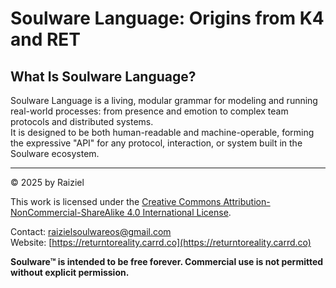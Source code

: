 # Soulware Language: Origins from K4 and RET

## What Is Soulware Language?

Soulware Language is a living, modular grammar for modeling and running real-world processes: from presence and emotion to complex team protocols and distributed systems.  
It is designed to be both human-readable and machine-operable, forming the expressive "API" for any protocol, interaction, or system built in the Soulware ecosystem.
 
---

© 2025 by Raiziel

This work is licensed under the [Creative Commons Attribution-NonCommercial-ShareAlike 4.0 International License](https://creativecommons.org/licenses/by-nc-sa/4.0/).

Contact: [raizielsoulwareos@gmail.com](mailto:raizielsoulwareos@gmail.com)  
Website: [https://returntoreality.carrd.co](https://returntoreality.carrd.co)

**Soulware™ is intended to be free forever. Commercial use is not permitted without explicit permission.**
